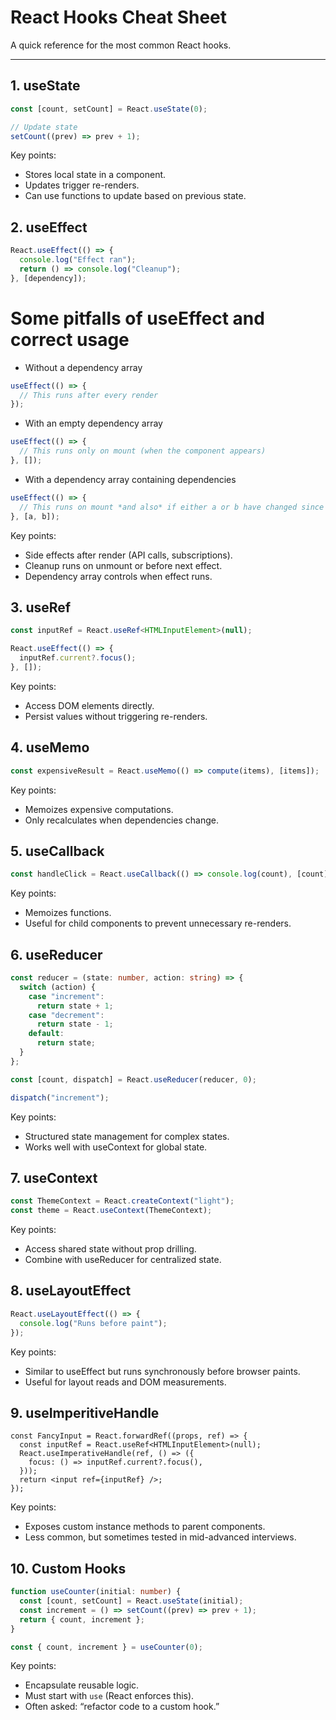 # React Hooks Cheat Sheet

A quick reference for the most common React hooks.

---

## 1. useState

```ts
const [count, setCount] = React.useState(0);

// Update state
setCount((prev) => prev + 1);
```

Key points:

- Stores local state in a component.
- Updates trigger re-renders.
- Can use functions to update based on previous state.

## 2. useEffect

```ts
React.useEffect(() => {
  console.log("Effect ran");
  return () => console.log("Cleanup");
}, [dependency]);
```

# Some pitfalls of useEffect and correct usage

- Without a dependency array

```ts
useEffect(() => {
  // This runs after every render
});
```

- With an empty dependency array

```ts
useEffect(() => {
  // This runs only on mount (when the component appears)
}, []);
```

- With a dependency array containing dependencies

```ts
useEffect(() => {
  // This runs on mount *and also* if either a or b have changed since the last render
}, [a, b]);
```

Key points:

- Side effects after render (API calls, subscriptions).
- Cleanup runs on unmount or before next effect.
- Dependency array controls when effect runs.

## 3. useRef

```ts
const inputRef = React.useRef<HTMLInputElement>(null);

React.useEffect(() => {
  inputRef.current?.focus();
}, []);
```

Key points:

- Access DOM elements directly.
- Persist values without triggering re-renders.

## 4. useMemo

```ts
const expensiveResult = React.useMemo(() => compute(items), [items]);
```

Key points:

- Memoizes expensive computations.
- Only recalculates when dependencies change.

## 5. useCallback

```ts
const handleClick = React.useCallback(() => console.log(count), [count]);
```

Key points:

- Memoizes functions.
- Useful for child components to prevent unnecessary re-renders.

## 6. useReducer

```ts
const reducer = (state: number, action: string) => {
  switch (action) {
    case "increment":
      return state + 1;
    case "decrement":
      return state - 1;
    default:
      return state;
  }
};

const [count, dispatch] = React.useReducer(reducer, 0);

dispatch("increment");
```

Key points:

- Structured state management for complex states.
- Works well with useContext for global state.

## 7. useContext

```ts
const ThemeContext = React.createContext("light");
const theme = React.useContext(ThemeContext);
```

Key points:

- Access shared state without prop drilling.
- Combine with useReducer for centralized state.

## 8. useLayoutEffect

```ts
React.useLayoutEffect(() => {
  console.log("Runs before paint");
});
```

Key points:

- Similar to useEffect but runs synchronously before browser paints.
- Useful for layout reads and DOM measurements.

## 9. useImperitiveHandle

```tsx
const FancyInput = React.forwardRef((props, ref) => {
  const inputRef = React.useRef<HTMLInputElement>(null);
  React.useImperativeHandle(ref, () => ({
    focus: () => inputRef.current?.focus(),
  }));
  return <input ref={inputRef} />;
});
```

Key points:

- Exposes custom instance methods to parent components.
- Less common, but sometimes tested in mid-advanced interviews.

## 10. Custom Hooks

```ts
function useCounter(initial: number) {
  const [count, setCount] = React.useState(initial);
  const increment = () => setCount((prev) => prev + 1);
  return { count, increment };
}

const { count, increment } = useCounter(0);
```

Key points:

- Encapsulate reusable logic.
- Must start with `use` (React enforces this).
- Often asked: “refactor code to a custom hook.”
